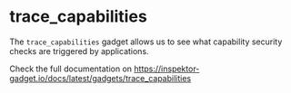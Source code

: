 # trace_capabilities

The `trace_capabilities` gadget allows us to see what capability security checks are triggered by applications.

Check the full documentation on https://inspektor-gadget.io/docs/latest/gadgets/trace_capabilities
